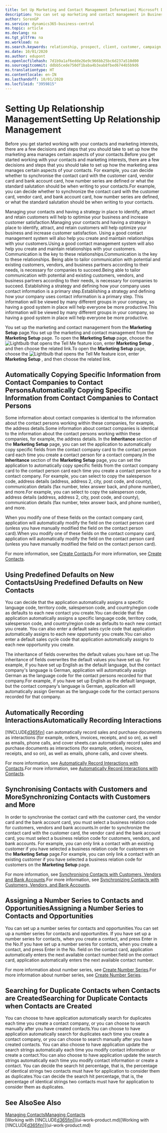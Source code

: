```yaml
---
title: Set Up Marketing and Contact Management Information| Microsoft Docs
description: You can set up marketing and contact management in Business Central to optimise relationships with prospects or customers and improve campaigns and promotions.
author: SorenGP
ms.service: dynamics365-business-central
ms.topic: article
ms.devlang: na
ms.tgt_pltfrm: na
ms.workload: na
ms.search.keywords: relationship, prospect, client, customer, campaign, promo
ms.date: 10/01/2020
ms.author: edupont
ms.openlocfilehash: 7d1b9a1af6edde26e9c966bb25bc6d237a510d00
ms.sourcegitcommit: ddbb5cede750df1baba4b3eab8fbed6744b5b9d6
ms.translationtype: HT
ms.contentlocale: en-IN
ms.lasthandoff: 10/01/2020
ms.locfileid: "3959815"
---
```

# <a name="setting-up-relationship-management"></a><span data-ttu-id="dd432-103">Setting Up Relationship Management</span><span class="sxs-lookup"><span data-stu-id="dd432-103">Setting Up Relationship Management</span></span>

<span data-ttu-id="dd432-104">Before you get started working with your contacts and marketing interests, there are a few decisions and steps that you should take to set up how the marketing area manages certain aspects of your contacts.</span><span class="sxs-lookup"><span data-stu-id="dd432-104">Before you get started working with your contacts and marketing interests, there are a few decisions and steps that you should take to set up how the marketing area manages certain aspects of your contacts.</span></span> <span data-ttu-id="dd432-105">For example, you can decide whether to synchronise the contact card with the customer card, vendor card and bank account card, how number series are defined or what the standard salutation should be when writing to your contacts.</span><span class="sxs-lookup"><span data-stu-id="dd432-105">For example, you can decide whether to synchronize the contact card with the customer card, vendor card, and bank account card, how number series are defined, or what the standard salutation should be when writing to your contacts.</span></span>

<span data-ttu-id="dd432-106">Managing your contacts and having a strategy in place to identify, attract and retain customers will help to optimise your business and increase customer satisfaction.</span><span class="sxs-lookup"><span data-stu-id="dd432-106">Managing your contacts and having a strategy in place to identify, attract, and retain customers will help optimize your business and increase customer satisfaction.</span></span> <span data-ttu-id="dd432-107">Using a good contact management system will also help you create and maintain relationships with your customers.</span><span class="sxs-lookup"><span data-stu-id="dd432-107">Using a good contact management system will also help you create and maintain relationships with your customers.</span></span> <span data-ttu-id="dd432-108">Communication is the key to these relationships.</span><span class="sxs-lookup"><span data-stu-id="dd432-108">Communication is the key to these relationships.</span></span> <span data-ttu-id="dd432-109">Being able to tailor communication with potential and existing customers, vendors, and business partners according to their needs, is necessary for companies to succeed.</span><span class="sxs-lookup"><span data-stu-id="dd432-109">Being able to tailor communication with potential and existing customers, vendors, and business partners according to their needs, is necessary for companies to succeed.</span></span> <span data-ttu-id="dd432-110">Establishing a strategy and defining how your company uses contact information is a primary step.</span><span class="sxs-lookup"><span data-stu-id="dd432-110">Establishing a strategy and defining how your company uses contact information is a primary step.</span></span> <span data-ttu-id="dd432-111">This information will be viewed by many different groups in your company, so having a good system in place will help everyone be more productive.</span><span class="sxs-lookup"><span data-stu-id="dd432-111">This information will be viewed by many different groups in your company, so having a good system in place will help everyone be more productive.</span></span>

<span data-ttu-id="dd432-112">You set up the marketing and contact management from the **Marketing Setup** page.</span><span class="sxs-lookup"><span data-stu-id="dd432-112">You set up the marketing and contact management from the **Marketing Setup** page.</span></span> <span data-ttu-id="dd432-113">To open the **Marketing Setup** page, choose the ![Lightbulb that opens the Tell Me feature](media/ui-search/search_small.png "Tell me what you want to do") icon, enter **Marketing Setup** , and then choose the related link.</span><span class="sxs-lookup"><span data-stu-id="dd432-113">To open the **Marketing Setup** page, choose the ![Lightbulb that opens the Tell Me feature](media/ui-search/search_small.png "Tell me what you want to do") icon, enter **Marketing Setup** , and then choose the related link.</span></span>

## <a name="automatically-copying-specific-information-from-contact-companies-to-contact-persons"></a><span data-ttu-id="dd432-114">Automatically Copying Specific Information from Contact Companies to Contact Persons</span><span class="sxs-lookup"><span data-stu-id="dd432-114">Automatically Copying Specific Information from Contact Companies to Contact Persons</span></span>
<span data-ttu-id="dd432-115">Some information about contact companies is identical to the information about the contact persons working within these companies, for example, the address details.</span><span class="sxs-lookup"><span data-stu-id="dd432-115">Some information about contact companies is identical to the information about the contact persons working within these companies, for example, the address details.</span></span> <span data-ttu-id="dd432-116">In the **Inheritance** section of the **Marketing Setup** page, you can set the application to automatically copy specific fields from the contact company card to the contact person card each time you create a contact person for a contact company.</span><span class="sxs-lookup"><span data-stu-id="dd432-116">In the **Inheritance** section of the **Marketing Setup** page, you can set the application to automatically copy specific fields from the contact company card to the contact person card each time you create a contact person for a contact company.</span></span> <span data-ttu-id="dd432-117">For example, you can select to copy the salesperson code, address details (address, address 2, city, post code, and county), communication details (fax number, telex answer back, and phone number), and more.</span><span class="sxs-lookup"><span data-stu-id="dd432-117">For example, you can select to copy the salesperson code, address details (address, address 2, city, post code, and county), communication details (fax number, telex answer back, and phone number), and more.</span></span>

<span data-ttu-id="dd432-118">When you modify one of these fields on the contact company card, application will automatically modify the field on the contact person card (unless you have manually modified the field on the contact person card).</span><span class="sxs-lookup"><span data-stu-id="dd432-118">When you modify one of these fields on the contact company card, application will automatically modify the field on the contact person card (unless you have manually modified the field on the contact person card).</span></span>

<span data-ttu-id="dd432-119">For more information, see [Create Contacts](marketing-create-contact-companies.md).</span><span class="sxs-lookup"><span data-stu-id="dd432-119">For more information, see [Create Contacts](marketing-create-contact-companies.md).</span></span>

## <a name="using-predefined-defaults-on-new-contacts"></a><span data-ttu-id="dd432-120">Using Predefined Defaults on New Contacts</span><span class="sxs-lookup"><span data-stu-id="dd432-120">Using Predefined Defaults on New Contacts</span></span>
<span data-ttu-id="dd432-121">You can decide that the application automatically assigns a specific language code, territory code, salesperson code, and country/region code as defaults to each new contact you create.</span><span class="sxs-lookup"><span data-stu-id="dd432-121">You can decide that the application automatically assigns a specific language code, territory code, salesperson code, and country/region code as defaults to each new contact you create.</span></span> <span data-ttu-id="dd432-122">You can also enter a default sales cycle code that application automatically assigns to each new opportunity you create.</span><span class="sxs-lookup"><span data-stu-id="dd432-122">You can also enter a default sales cycle code that application automatically assigns to each new opportunity you create.</span></span>

<span data-ttu-id="dd432-123">The inheritance of fields overwrites the default values you have set up.</span><span class="sxs-lookup"><span data-stu-id="dd432-123">The inheritance of fields overwrites the default values you have set up.</span></span> <span data-ttu-id="dd432-124">For example, if you have set up English as the default language, but the contact company's language is German, application will automatically assign German as the language code for the contact persons recorded for that company.</span><span class="sxs-lookup"><span data-stu-id="dd432-124">For example, if you have set up English as the default language, but the contact company's language is German, application will automatically assign German as the language code for the contact persons recorded for that company.</span></span>

<!--You can also setup a default salutation that application automatically assigns to your contacts. You can use these salutations in your interaction template attachments (for example, Microsoft Word documents). When setting up a default salutation, you can enter a salutation text and a salutation format. For example, if the salutation text is Dear, and the salutation format is Salutation Text + Title + Name, application will automatically enter Dear Mr. John Smith as a salutation for a contact called John Smith.-->

## <a name="automatically-recording-interactions"></a><span data-ttu-id="dd432-125">Automatically Recording Interactions</span><span class="sxs-lookup"><span data-stu-id="dd432-125">Automatically Recording Interactions</span></span>
[!INCLUDE[d365fin](includes/d365fin_md.md)] <span data-ttu-id="dd432-126">can automatically record sales and purchase documents as interactions (for example, orders, invoices, receipts, and so on), as well as emails, phone calls, and cover sheets.</span><span class="sxs-lookup"><span data-stu-id="dd432-126">can automatically record sales and purchase documents as interactions (for example, orders, invoices, receipts, and so on), as well as emails, phone calls, and cover sheets.</span></span>

<span data-ttu-id="dd432-127">For more information, see [Automatically Record Interactions with Contacts](marketing-auto-record-interactions.md).</span><span class="sxs-lookup"><span data-stu-id="dd432-127">For more information, see [Automatically Record Interactions with Contacts](marketing-auto-record-interactions.md).</span></span>

## <a name="synchronizing-contacts-with-customers-and-more"></a><span data-ttu-id="dd432-128">Synchronising Contacts with Customers and More</span><span class="sxs-lookup"><span data-stu-id="dd432-128">Synchronizing Contacts with Customers and More</span></span>
<span data-ttu-id="dd432-129">In order to synchronise the contact card with the customer card, the vendor card and the bank account card, you must select a business relation code for customers, vendors and bank accounts.</span><span class="sxs-lookup"><span data-stu-id="dd432-129">In order to synchronize the contact card with the customer card, the vendor card and the bank account card, you must select a business relation code for customers, vendors, and bank accounts.</span></span> <span data-ttu-id="dd432-130">For example, you can only link a contact with an existing customer if you have selected a business relation code for customers on the **Marketing Setup** page.</span><span class="sxs-lookup"><span data-stu-id="dd432-130">For example, you can only link a contact with an existing customer if you have selected a business relation code for customers on the **Marketing Setup** page.</span></span>

<span data-ttu-id="dd432-131">For more information, see [Synchronising Contacts with Customers, Vendors and Bank Accounts](marketing-create-contact-companies.md#synchronizing-contacts-with-customers-vendors-employees-and-bank-accounts).</span><span class="sxs-lookup"><span data-stu-id="dd432-131">For more information, see [Synchronizing Contacts with Customers, Vendors, and Bank Accounts](marketing-create-contact-companies.md#synchronizing-contacts-with-customers-vendors-employees-and-bank-accounts).</span></span>  

## <a name="assigning-a-number-series-to-contacts-and-opportunities"></a><span data-ttu-id="dd432-132">Assigning a Number Series to Contacts and Opportunities</span><span class="sxs-lookup"><span data-stu-id="dd432-132">Assigning a Number Series to Contacts and Opportunities</span></span>
<span data-ttu-id="dd432-133">You can set up a number series for contacts and opportunities.</span><span class="sxs-lookup"><span data-stu-id="dd432-133">You can set up a number series for contacts and opportunities.</span></span> <span data-ttu-id="dd432-134">If you have set up a number series for contacts, when you create a contact, and press Enter in the No.</span><span class="sxs-lookup"><span data-stu-id="dd432-134">If you have set up a number series for contacts, when you create a contact, and press Enter in the No.</span></span> <span data-ttu-id="dd432-135">field on the contact card, application automatically enters the next available contact number.</span><span class="sxs-lookup"><span data-stu-id="dd432-135">field on the contact card, application automatically enters the next available contact number.</span></span>

<span data-ttu-id="dd432-136">For more information about number series, see [Create Number Series](ui-create-number-series.md).</span><span class="sxs-lookup"><span data-stu-id="dd432-136">For more information about number series, see [Create Number Series](ui-create-number-series.md).</span></span>

## <a name="searching-for-duplicate-contacts-when-contacts-are-created"></a><span data-ttu-id="dd432-137">Searching for Duplicate Contacts when Contacts are Created</span><span class="sxs-lookup"><span data-stu-id="dd432-137">Searching for Duplicate Contacts when Contacts are Created</span></span>
<span data-ttu-id="dd432-138">You can choose to have application automatically search for duplicates each time you create a contact company, or you can choose to search manually after you have created contacts.</span><span class="sxs-lookup"><span data-stu-id="dd432-138">You can choose to have application automatically search for duplicates each time you create a contact company, or you can choose to search manually after you have created contacts.</span></span> <span data-ttu-id="dd432-139">You can also choose to have application update the search strings automatically each time you modify contact information or create a contact.</span><span class="sxs-lookup"><span data-stu-id="dd432-139">You can also choose to have application update the search strings automatically each time you modify contact information or create a contact.</span></span> <span data-ttu-id="dd432-140">You can decide the search hit percentage, that is, the percentage of identical strings two contacts must have for application to consider them as duplicates.</span><span class="sxs-lookup"><span data-stu-id="dd432-140">You can decide the search hit percentage, that is, the percentage of identical strings two contacts must have for application to consider them as duplicates.</span></span>

## <a name="see-also"></a><span data-ttu-id="dd432-141">See Also</span><span class="sxs-lookup"><span data-stu-id="dd432-141">See Also</span></span>
[<span data-ttu-id="dd432-142">Managing Contacts</span><span class="sxs-lookup"><span data-stu-id="dd432-142">Managing Contacts</span></span>](marketing-contacts.md)  
<span data-ttu-id="dd432-143">[Working with [!INCLUDE[d365fin](includes/d365fin_md.md)]](ui-work-product.md)</span><span class="sxs-lookup"><span data-stu-id="dd432-143">[Working with [!INCLUDE[d365fin](includes/d365fin_md.md)]](ui-work-product.md)</span></span>  
